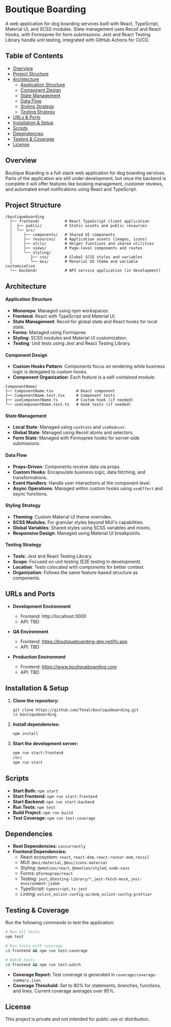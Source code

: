 # Boutique Boarding

A web application for dog boarding services built with React, TypeScript, Material UI, and SCSS modules. State management uses Recoil and React Hooks, with Formspree for form submissions. Jest and React Testing Library handle unit testing, integrated with GitHub Actions for CI/CD.

## Table of Contents
- [Overview](#overview)
- [Project Structure](#project-structure)
- [Architecture](#architecture)
  - [Application Structure](#application-structure)
  - [Component Design](#component-design)
  - [State Management](#state-management)
  - [Data Flow](#data-flow)
  - [Styling Strategy](#styling-strategy)
  - [Testing Strategy](#testing-strategy)
- [URLs & Ports](#urls-and-ports)
- [Installation & Setup](#installation-and-setup)
- [Scripts](#scripts)
- [Dependencies](#dependencies)
- [Testing & Coverage](#testing-and-coverage)
- [License](#license)

## Overview
Boutique Boarding is a full-stack web application for dog boarding services. Parts of the application are still under development, but once the backend is complete it will offer features like booking management, customer reviews, and automated email notifications using React and TypeScript.

## Project Structure
```
/boutiqueboarding
  ├── frontend/           # React TypeScript client application
  │  ├── public/          # Static assets and public resources
  │  └── src/
  │     ├── components/   # Shared UI components
  │     ├── resources/    # Application assets (images, icons)
  │     ├── utils/        # Helper functions and shared utilities
  │     ├── views/        # Page-level components and routes
  │     └── styling/
  │        ├── css/       # Global SCSS styles and variables
  │        └── mui/       # Material UI theme and variable customization
  └── backend/            # API service application (in development)
```

## Architecture

#### Application Structure
- **Monorepo**: Managed using npm workspaces.
- **Frontend**: React with TypeScript and Material UI.
- **State Management**: Recoil for global state and React hooks for local state.
- **Forms**: Managed using Formspree.
- **Styling**: SCSS modules and Material UI customization.
- **Testing**: Unit tests using Jest and React Testing Library.

#### Component Design
- **Custom Hooks Pattern**: Components focus on rendering while business logic is delegated to custom hooks.
- **Component Organization**: Each feature is a self-contained module:

```
ComponentName/
├── ComponentName.tsx          # React component
├── ComponentName.test.tsx     # Component tests
├── useComponentName.ts        # Custom hook (if needed)
└── useComponentName.test.ts   # Hook tests (if needed)
```

#### State Management
- **Local State**: Managed using `useState` and `useReducer`.
- **Global State**: Managed using Recoil atoms and selectors.
- **Form State**: Managed with Formspree hooks for server-side submissions.

#### Data Flow
- **Props-Driven**: Components receive data via props.
- **Custom Hooks**: Encapsulate business logic, data fetching, and transformations.
- **Event Handlers**: Handle user interactions at the component level.
- **Async Operations**: Managed within custom hooks using `useEffect` and async functions.

#### Styling Strategy
- **Theming**: Custom Material UI theme overrides.
- **SCSS Modules**: For granular styles beyond MUI's capabilities.
- **Global Variables**: Shared styles using SCSS variables and mixins.
- **Responsive Design**: Managed using Material UI breakpoints.

#### Testing Strategy
- **Tools**: Jest and React Testing Library.
- **Scope**: Focused on unit testing (E2E testing in development).
- **Location**: Tests colocated with components for better context.
- **Organization**: Follows the same feature-based structure as components.

## URLs and Ports

- **Development Environment**
  - Frontend: http://localhost:3000
  - API: TBD

- **QA Environment**
  - Frontend: https://boutiqueboarding-dev.netlify.app
  - API: TBD

- **Production Environment**
  - Frontend: https://www.boutiqueboarding.com
  - API: TBD

## Installation & Setup
1. **Clone the repository:**
   ```bash
   git clone https://github.com/Tenal/boutiqueboarding.git
   cd boutiqueboarding
   ```
2. **Install dependencies:**
   ```bash
   npm install
   ```
3. **Start the development server:**
   ```bash
   npm run start:frontend
   /or/
   npm run start
   ```

## Scripts
- **Start Both:** `npm start`
- **Start Frontend:** `npm run start:frontend`
- **Start Backend:** `npm run start:backend`
- **Run Tests:** `npm test`
- **Build Project:** `npm run build`
- **Test Coverage:** `npm run test:coverage`

## Dependencies
- **Root Dependencies:** `concurrently`
- **Frontend Dependencies:**
  - React ecosystem: `react`, `react-dom`, `react-router-dom`, `recoil`
  - MUI: `@mui/material`, `@mui/icons-material`
  - Styling: `@emotion/react`, `@emotion/styled`, `node-sass`
  - Forms: `@formspree/react`
  - Testing: `jest`, `@testing-library/*`, `jest-fetch-mock`, `jest-environment-jsdom`
  - TypeScript: `typescript`, `ts-jest`
  - Linting: `eslint`, `eslint-config-airbnb`, `eslint-config-prettier`

## Testing & Coverage
Run the following commands to test the application:

```bash
# Run all tests
npm test

# Run tests with coverage
cd frontend && npm run test:coverage

# Watch tests
cd frontend && npm run test:watch
```

- **Coverage Report:** Test coverage is generated in `coverage/coverage-summary.json`.
- **Coverage Threshold:** Set to 80% for statements, branches, functions, and lines. Current coverage averages over 95%.

## License
This project is private and not intended for public use or distribution.


